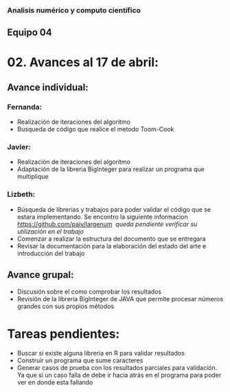 ### Analisis numérico y computo científico

## Equipo 04

# 02. Avances al 17 de abril:

## Avance individual:

### Fernanda:

* Realización de iteraciones del algoritmo
* Busqueda de código que realice el metodo Toom-Cook

### Javier:

* Realización de iteraciones del algoritmo
* Adaptación de la libreria BigInteger para realizar un programa que multiplique

### Lizbeth:
* Búsqueda de librerias y trabajos para poder validar el código que se estara implementando. Se encontro la siguiente informacion https://github.com/paiv/largenum  *queda pendiente verificar su utilización en el trabajo*
* Comenzar a realizar la estructura del documento que se entregara
* Revisar la documentación para la elaboración del estado del arte e introducción del trabajo

## Avance grupal:

* Discusión sobre el como comprobar los resultados
* Revisión de la libreria  BigInteger de JAVA que permite procesar números grandes con sus propios métodos


# Tareas pendientes:

* Buscar si existe alguna libreria en R para validar resultados
* Construir un programa que sume caracteres
* Generar casos de prueba con los resultados parciales para validación. Ya que si un caso falla de debe ir hacia atrás en el programa para poder ver en donde esta fallando
